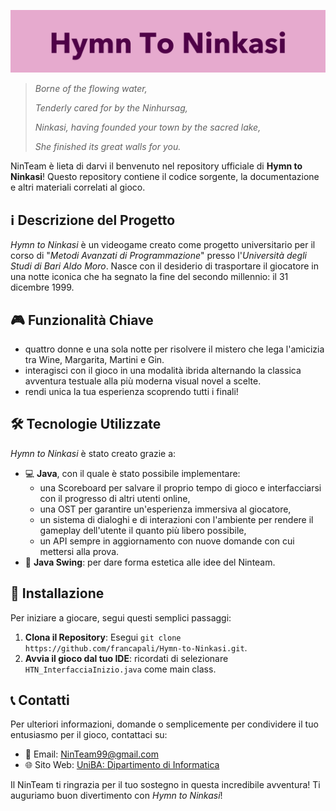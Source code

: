![Banner](docs/img/Hymn_To_Ninkasi_banner.png)

> _Borne of the flowing water,_
>
> _Tenderly cared for by the Ninhursag,_
>
> _Ninkasi, having founded your town by the sacred lake,_
>
> _She finished its great walls for you._

NinTeam è lieta di darvi il benvenuto nel repository ufficiale di **Hymn to Ninkasi**!
Questo repository contiene il codice sorgente, la documentazione e altri materiali correlati al gioco.

## ℹ️ Descrizione del Progetto

_Hymn to Ninkasi_ è un videogame creato come progetto universitario per il corso di "_Metodi Avanzati di Programmazione_" presso l'_Università degli Studi di Bari Aldo Moro_.
Nasce con il desiderio di trasportare il giocatore in una notte iconica che ha segnato la fine del secondo millennio: il 31 dicembre 1999. 

## 🎮 Funzionalità Chiave

- quattro donne e una sola notte per risolvere il mistero che lega l'amicizia tra Wine, Margarita, Martini e Gin.
- interagisci con il gioco in una modalità ibrida alternando la classica avventura testuale alla più moderna visual novel a scelte.
- rendi unica la tua esperienza scoprendo tutti i finali!

## 🛠️ Tecnologie Utilizzate

_Hymn to Ninkasi_ è stato creato grazie a:

- 💻 **Java**, con il quale è stato possibile implementare:
  - una Scoreboard per salvare il proprio tempo di gioco e interfacciarsi con il progresso di altri utenti online,
  - una OST per garantire un'esperienza immersiva al giocatore,
  - un sistema di dialoghi e di interazioni con l'ambiente per rendere il gameplay dell'utente il quanto più libero possibile,
  - un API sempre in aggiornamento con nuove domande con cui mettersi alla prova.
- 🎨 **Java Swing**: per dare forma estetica alle idee del Ninteam.

## 🔧 Installazione

Per iniziare a giocare, segui questi semplici passaggi:

1. **Clona il Repository**: Esegui `git clone https://github.com/francapali/Hymn-to-Ninkasi.git`.
2. **Avvia il gioco dal tuo IDE**: ricordati di selezionare `HTN_InterfacciaInizio.java` come main class.

## 📞 Contatti

Per ulteriori informazioni, domande o semplicemente per condividere il tuo entusiasmo per il gioco, contattaci su:

- 📧 Email: [NinTeam99@gmail.com](mailto:ninteam99@gmail.com)
- 🌐 Sito Web: [UniBA: Dipartimento di Informatica](https://www.uniba.it/it/ricerca/dipartimenti/informatica)

Il NinTeam ti ringrazia per il tuo sostegno in questa incredibile avventura! Ti auguriamo buon divertimento con  _Hymn to Ninkasi_! 
